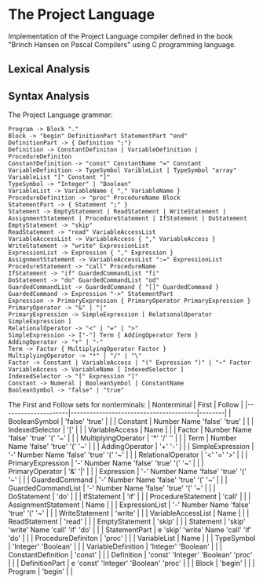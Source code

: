 # The Project Language

Implementation of the Project Language compiler defined in the book "Brinch Hansen on Pascal Compilers" using C programming language.

## Lexical Analysis

## Syntax Analysis

The Project Language grammar:
```
Program -> Block "."
Block -> "begin" DefinitionPart StatementPart "end"
DefinitionPart -> { Definition ";"}
Definition -> ConstantDefiniton | VariableDefinition | ProcedureDefiniton
ConstantDefinition -> "const" ConstantName "=" Constant
VariableDefinition -> TypeSymbol VaribleList | TypeSymbol "array" VariableList "[" Constant "]"
TypeSymbol -> "Integer" | "Boolean"
VariableList -> VariableName { "," VariableName }
ProcedureDefinition -> "proc" ProcedureName Block
StatementPart -> { Statement ";" }
Statement -> EmptyStatement | ReadStatement | WriteStatement | AssignmentStatement | ProcedureStatement | IfStatement | DoStatement
EmptyStatement -> "skip"
ReadStatement -> "read" VariableAccessList
VariableAccessList -> VariableAccess { "," VariableAccess }
WriteStatement -> "write" ExpressionList
ExpressionList -> Expression { "," Expression }
AssignmentStatement -> VariableAccessList ":=" ExpressionList
ProcedureStatement -> "call" ProcedureName
IfStatement -> "if" GuardedCommandList "fi"
DoStatement -> "do" GuardedCommandList "od"
GuardedCommandList -> GuardedCommand { "[]" GuardedCommand }
GuardedCommand -> Expression "->" StatementPart
Expression -> PrimaryExpression { PrimaryOperator PrimaryExpression }
PrimaryOperator -> "&" | "|"
PrimaryExpression -> SimpleExpression [ RelationalOperator SimpleExpression ]
RelationalOperator -> "<" | "=" | ">"
SimpleExpression -> ["-"] Term { AddingOperator Term }
AddingOperator -> "+" | "-"
Term -> Factor { MultiplyingOperator Factor }
MultiplyingOperator -> "*" | "/" | "\"
Factor -> Constant | VariableAccess | "(" Expression ")" | "~" Factor
VariableAccess -> VariableName [ IndexedSelector ]
IndexedSelector -> "[" Expression "]"
Constant -> Numeral | BooleanSymbol | ConstantName
BooleanSymbol -> "false" | "true" 
```

The First and Follow sets for nonterminals:
| Nonterminal         | First                                  | Follow |
|---------------------|----------------------------------------|--------|
| BooleanSymbol       | 'false' 'true'                         |        |
| Constant            | Number Name 'false' 'true'             |        |
| IndexedSelector     | '\['                                   |        |
| VariableAccess      | Name                                   |        |
| Factor              | Number Name 'false' 'true' '(' '~'     |        |
| MultiplyingOperator | '\*' '/' '\'                           |        |
| Term                | Number Name 'false' 'true' '(' '~'     |        |
| AddingOperator      | '+' '-'                                |        |
| SimpleExpression    | '-' Number Name 'false' 'true' '(' '~' |        |
| RelationalOperator  | '<' '=' '>'                            |        |
| PrimaryExpression   | '-' Number Name 'false' 'true' '(' '~' |        |
| PrimaryOperator     | '&' '\|'                                |        |
| Expression          | '-' Number Name 'false' 'true' '(' '~' |        |
| GuardedCommand      | '-' Number Name 'false' 'true' '(' '~' |        |
| GuardedCommandList  | '-' Number Name 'false' 'true' '(' '~' |        |
| DoStatement         | 'do'                                   |        |
| IfStatement         | 'if'                                   |        |
| ProcedureStatement  | 'call'                                 |        |
| AssignmentStatement | Name                                   |        |
| ExpressionList      | '-' Number Name 'false' 'true' '(' '~' |        |
| WriteStatement      | 'write'                                |        |
| VariableAccessList  | Name                                   |        |
| ReadStatement       | 'read'                                 |        |
| EmptyStatement      | 'skip'                                 |        |
| Statement           | 'skip' 'write' Name 'call' 'if' 'do'   |        |
| StatementPart       | e 'skip' 'write' Name 'call' 'if' 'do' |        |
| ProcedureDefiniton  | 'proc'                                 |        |
| VariableList        | Name                                   |        |
| TypeSymbol          | 'Integer' 'Boolean'                    |        |
| VariableDefinition  | 'Integer' 'Boolean'                    |        |
| ConstantDefinition  | 'const'                                |        |
| Definition          | 'const' 'Integer' 'Boolean' 'proc'     |        |
| DefinitionPart      | e 'const' 'Integer' 'Boolean' 'proc'   |        |
| Block               | 'begin'                                |        |
| Program             | 'begin'                                |        |

